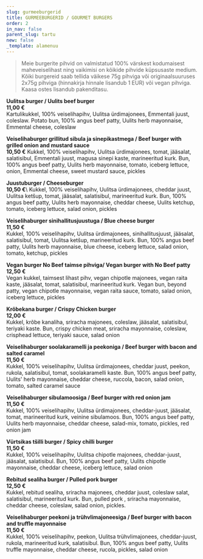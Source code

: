```yaml
---
slug: gurmeeburgerid
title: GURMEEBURGERID / GOURMET BURGERS
order: 2
in_nav: false
parent_slug: tartu
new: false
_template: alamenuu
---
```


<div class="ellipsis"></div>

> Meie burgerite pihvid on valmistatud 100% värskest kodumaisest maheveiselihast ning vaikimisi on kõikide pihvide küpsusaste medium. Kõiki burgereid saab tellida väikese 75g pihviga või originaalsuuruses 2x75g pihviga (hinnakirja hinnale lisandub 1 EUR) või vegan pihviga. Kaasa ostes lisandub pakenditasu.

<span class="special"></span> **Uulitsa burger / Uulits beef burger**\
**11,00 €**\
<span class="koostis">Kartulikukkel, 100% veiselihapihv, Uulitsa ürdimajonees, Emmentali juust, coleslaw. Potato bun, 100% angus beef patty, Uulits herb mayonnaise, Emmental cheese, coleslaw</span>

**Veiselihaburger grillitud sibula ja sinepikastmega / Beef burger with grilled onion and mustard sauce**\
**10,50 €** <span class="koostis">Kukkel, 100% veiselihapihv, Uulitsa ürdimajonees, tomat, jääsalat, salatisibul, Emmentali juust, magusa sinepi kaste, marineeritud kurk. Bun, 100% angus beef patty, Uulits herb mayonnaise, tomato, iceberg lettuce, onion, Emmental cheese, sweet mustard sauce, pickles</span>

**Juustuburger / Cheeseburger**\
**10,50 €**\ <span class="koostis">Kukkel, 100% veiselihapihv, Uulitsa ürdimajonees, cheddar juust, Uulitsa ketšup, tomat, jääsalat, salatisibul, marineeritud kurk. Bun, 100% angus beef patty, Uulits herb mayonnaise, cheddar cheese, Uulits ketchup, tomato, iceberg lettuce, salad onion, pickles</span>

**Veiselihaburger sinihallitusjuustuga / Blue cheese burger**\
**11,50 €**\
<span class="koostis">Kukkel, 100% veiselihapihv, Uulitsa ürdimajonees, sinihallitusjuust, jääsalat, salatisibul, tomat, Uulitsa ketšup, marineeritud kurk. Bun, 100% angus beef patty, Uulits herb mayonnaise, blue cheese, iceberg lettuce, salad onion, tomato, ketchup, pickles</span>

<span class="special"></span> **Vegan burger No Beef taimse pihviga/ Vegan burger with No Beef patty**\
**12,50 €**\
<span class="koostis">Vegan kukkel, taimsest lihast pihv, vegan chipotle majonees, vegan raita kaste, jääsalat, tomat, salatisibul, marineeritud kurk. Vegan bun, beyond patty, vegan chipotle mayonnaise, vegan raita sauce, tomato, salad onion, iceberg lettuce, pickles</span><span class="vegan"></span>

<span class="spicy"></span> **Krõbekana burger / Crispy Chicken burger**\
**12,00 €**\
<span class="koostis">Kukkel, krõbe kanaliha, sriracha majonees, coleslaw, jääsalat, salatisibul, teriyaki kaste. Bun, crispy chicken meat, sriracha mayonnaise, coleslaw, crisphead lettuce,  teriyaki sauce, salad onion</span>

**Veiselihaburger soolakaramelli ja peekoniga / Beef burger with bacon and salted caramel**\
**11,50 €**\
<span class="koostis">Kukkel, 100% veiselihapihv, Uulitsa ürdimajonees, cheddar juust, peekon, rukola, salatisibul, tomat, soolakaramelli kaste. Bun, 100% angus beef patty, Uulits' herb mayonnaise, cheddar cheese, ruccola, bacon, salad onion, tomato, salted caramel sauce</span>

**Veiselihaburger sibulamoosiga / Beef burger with red onion jam**\
**11,50 €**\
<span class="koostis">Kukkel, 100% veiselihapihv, Uulitsa ürdimajonees, cheddar-juust, jääsalat, tomat, marineeritud kurk, veinine sibulamoos. Bun, 100% angus beef patty, Uulits herb mayonnaise, cheddar cheese, salad-mix, tomato, pickles, red onion jam</span>

<span class="special"></span> <span class="spicy"></span> **Vürtsikas tšilli burger / Spicy chilli burger**\
**11,50 €**\
<span class="koostis">Kukkel, 100% veiselihapihv, Uulitsa chipotle majonees, cheddar-juust, jääsalat, salatisibul. Bun, 100% angus beef patty, Uulits chipotle mayonnaise, cheddar cheese, iceberg lettuce, salad onion</span>

<span class="spicy"></span> **Rebitud sealiha burger / Pulled pork burger**\
**12,50 €**\
<span class="koostis">Kukkel, rebitud sealiha, sriracha majonees, cheddar juust, coleslaw salat, salatisibul, marineeritud kurk. Bun, pulled pork , sriracha mayonnaise, cheddar cheese, coleslaw, salad onion, pickles.</span>

**Veiselihaburger peekoni ja trühvlimajoneesiga / Beef burger with bacon and truffle mayonnaise**\
**11,50 €**\
<span class="koostis">Kukkel, 100% veiselihapihv, peekon, Uulitsa trühvlimajonees, cheddar-juust, rukola, marineeritud kurk, salatisibul. Bun, 100% angus beef patty, Uulits truffle mayonnaise, cheddar cheese, rucola, pickles, salad onion</span>
